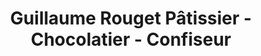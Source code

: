 ---
title: "Guillaume Rouget Pâtissier - Chocolatier - Confiseur"
url: /velleron/guillaume-rouget-patissier-chocolatier-confiseur/
shop: Konditorei
---